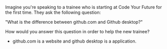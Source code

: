 Imagine you're speaking to a trainee who is starting at Code Your Future for the first time. 
They ask the following question:

"What is the difference between github.com and Github desktop?"

How would you answer this question in order to help the new trainee?
- github.com is a website and github desktop is a application.